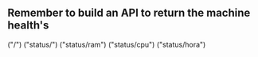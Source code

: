 ## Remember to build an API to return the machine health's

("/")
("status/")
("status/ram")
("status/cpu")
("status/hora")